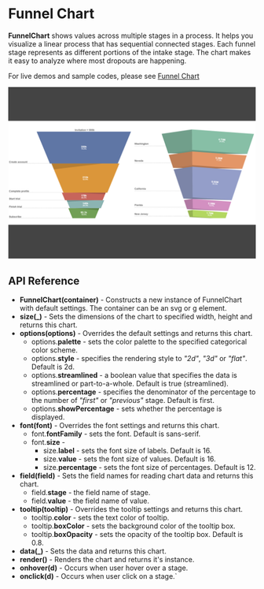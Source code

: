 # Funnel Chart


**FunnelChart** shows values across multiple stages in a process. It helps you visualize a linear process that has sequential connected stages. Each funnel stage represents as different portions of the intake stage. The chart makes it easy to analyze where most dropouts are happening.

For live demos and sample codes, please see [Funnel Chart](https://observablehq.com/@analyzer2004/funnel-chart)

<img src="https://github.com/analyzer2004/funnelchart/blob/master/images/cover.png" width="768">

## API Reference
* **FunnelChart(container)** - Constructs a new instance of FunnelChart with default settings. The container can be an svg or g element.
* **size(_)** - Sets the dimensions of the chart to specified width, height and returns this chart.
* **options(options)** - Overrides the default settings and returns this chart.
  * options.**palette** - sets the color palette to the specified categorical color scheme.  
  * options.**style** - specifies the rendering style to *"2d"*, *"3d"* or *"flat"*. Default is 2d.
  * options.**streamlined** - a boolean value that specifies the data is streamlined or part-to-a-whole. Default is true (streamlined).
  * options.**percentage** - specifies the denominator of the percentage to the number of *"first"* or *"previous"* stage. Default is first.
  * options.**showPercentage** - sets whether the percentage is displayed.
* **font(font)** - Overrides the font settings and returns this chart.
  * font.**fontFamily** - sets the font. Default is sans-serif.
  * font.**size** -
    * size.**label** - sets the font size of labels. Default is 16.
    * size.**value** - sets the font size of values. Default is 16.
    * size.**percentage** - sets the font size of percentages. Default is 12.
* **field(field)** - Sets the field names for reading chart data and returns this chart.
  * field.**stage** - the field name of stage.
  * field.**value** - the field name of value.
* **tooltip(tooltip)** - Overrides the tooltip settings and returns this chart.
  * tooltip.**color** - sets the text color of tooltip.
  * tooltip.**boxColor** - sets the background color of the tooltip box.
  * tooltip.**boxOpacity** - sets the opacity of the tooltip box. Default is 0.8.
* **data(_)** - Sets the data and returns this chart.
* **render()** - Renders the chart and returns it's instance.
* **onhover(d)** - Occurs when user hover over a stage.
* **onclick(d)** - Occurs when user click on a stage.`